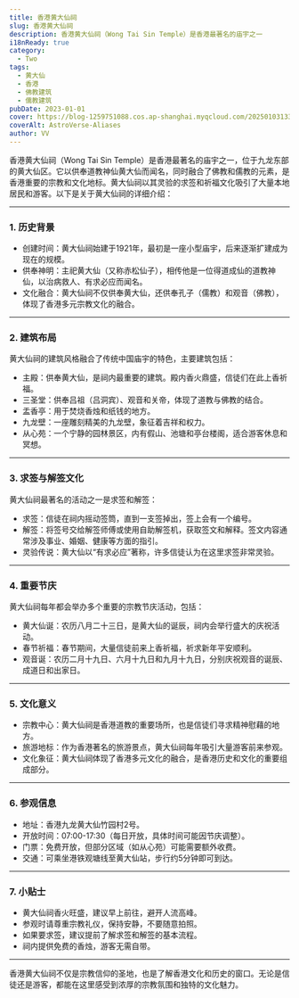 ```yaml
---
title: 香港黄大仙祠
slug: 香港黄大仙祠
description: 香港黄大仙祠（Wong Tai Sin Temple）是香港最著名的庙宇之一
i18nReady: true
category:
  - Two
tags:
  - 黄大仙
  - 香港
  - 佛教建筑
  - 儒教建筑
pubDate: 2023-01-01
cover: https://blog-1259751088.cos.ap-shanghai.myqcloud.com/20250103133628121.png?imageSlim
coverAlt: AstroVerse-Aliases
author: VV
---
```


香港黄大仙祠（Wong Tai Sin Temple）是香港最著名的庙宇之一，位于九龙东部的黄大仙区。它以供奉道教神仙黄大仙而闻名，同时融合了佛教和儒教的元素，是香港重要的宗教和文化地标。黄大仙祠以其灵验的求签和祈福文化吸引了大量本地居民和游客。以下是关于黄大仙祠的详细介绍：

---

### 1. 历史背景
- 创建时间：黄大仙祠始建于1921年，最初是一座小型庙宇，后来逐渐扩建成为现在的规模。
- 供奉神明：主祀黄大仙（又称赤松仙子），相传他是一位得道成仙的道教神仙，以治病救人、有求必应而闻名。
- 文化融合：黄大仙祠不仅供奉黄大仙，还供奉孔子（儒教）和观音（佛教），体现了香港多元宗教文化的融合。

---

### 2. 建筑布局
黄大仙祠的建筑风格融合了传统中国庙宇的特色，主要建筑包括：
- 主殿：供奉黄大仙，是祠内最重要的建筑。殿内香火鼎盛，信徒们在此上香祈福。
- 三圣堂：供奉吕祖（吕洞宾）、观音和关帝，体现了道教与佛教的结合。
- 盂香亭：用于焚烧香烛和纸钱的地方。
- 九龙壁：一座雕刻精美的九龙壁，象征着吉祥和权力。
- 从心苑：一个宁静的园林景区，内有假山、池塘和亭台楼阁，适合游客休息和冥想。

---

### 3. 求签与解签文化
黄大仙祠最著名的活动之一是求签和解签：
- 求签：信徒在祠内摇动签筒，直到一支签掉出，签上会有一个编号。
- 解签：将签号交给解签师傅或使用自助解签机，获取签文和解释。签文内容通常涉及事业、婚姻、健康等方面的指引。
- 灵验传说：黄大仙以“有求必应”著称，许多信徒认为在这里求签非常灵验。

---

### 4. 重要节庆
黄大仙祠每年都会举办多个重要的宗教节庆活动，包括：
- 黄大仙诞：农历八月二十三日，是黄大仙的诞辰，祠内会举行盛大的庆祝活动。
- 春节祈福：春节期间，大量信徒前来上香祈福，祈求新年平安顺利。
- 观音诞：农历二月十九日、六月十九日和九月十九日，分别庆祝观音的诞辰、成道日和出家日。

---

### 5. 文化意义
- 宗教中心：黄大仙祠是香港道教的重要场所，也是信徒们寻求精神慰藉的地方。
- 旅游地标：作为香港著名的旅游景点，黄大仙祠每年吸引大量游客前来参观。
- 文化象征：黄大仙祠体现了香港多元文化的融合，是香港历史和文化的重要组成部分。

---

### 6. 参观信息
- 地址：香港九龙黄大仙竹园村2号。
- 开放时间：07:00-17:30（每日开放，具体时间可能因节庆调整）。
- 门票：免费开放，但部分区域（如从心苑）可能需要额外收费。
- 交通：可乘坐港铁观塘线至黄大仙站，步行约5分钟即可到达。

---

### 7. 小贴士
- 黄大仙祠香火旺盛，建议早上前往，避开人流高峰。
- 参观时请尊重宗教礼仪，保持安静，不要随意拍照。
- 如果要求签，建议提前了解求签和解签的基本流程。
- 祠内提供免费的香烛，游客无需自带。

---

香港黄大仙祠不仅是宗教信仰的圣地，也是了解香港文化和历史的窗口。无论是信徒还是游客，都能在这里感受到浓厚的宗教氛围和独特的文化魅力。